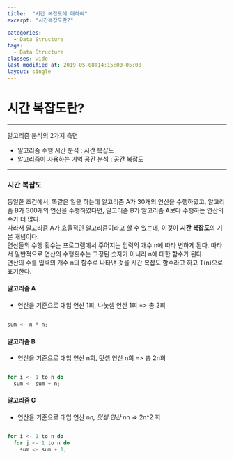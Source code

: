 ```yaml
---
title:  "시간 복잡도에 대하여"
excerpt: "시간복잡도란?"

categories:
  - Data Structure
tags:
  - Data Structure
classes: wide
last_modified_at: 2019-05-08T14:15:00-05:00
layout: single
---
```


# 시간 복잡도란?

***

알고리즘 분석의 2가지 측면
- 알고리즘 수행 시간 분석 : 시간 복잡도
- 알고리즘이 사용하는 기억 공간 분석 : 공간 복잡도


***

### 시간 복잡도

동일한 조건에서, 똑같은 일을 하는데 알고리즘 A가 30개의 연산을 수행하였고, 알고리즘 B가 300개의 연산을 수행하였다면, 알고리즘 B가 알고리즘 A보다 수행하는 연산의 수가 더 많다.  
따라서 알고리즘 A가 효율적인 알고리즘이라고 할 수 있는데, 이것이 **시간 복잡도**의 기본 개념이다.  
연산들의 수행 횟수는 프로그램에서 주어지는 입력의 개수 n에 따라 변하게 된다. 따라서 일반적으로 연산의 수행횟수는 고정된 숫자가 아니라 n에 대한 함수가 된다.  
연산의 수를 입력의 개수 n의 함수로 나타낸 것을 시간 복잡도 함수라고 하고 T(n)으로 표기한다.  


#### 알고리즘 A

- 연산을 기준으로 대입 연산 1회, 나눗셈 연산 1회 => 총 2회

```c

sum <- n * n;

```

#### 알고리즘 B

- 연산을 기준으로 대입 연산 n회, 덧셈 연산 n회 => 총 2n회

```c

for i <- 1 to n do  
  sum <- sum + n;

```

#### 알고리즘 C

- 연산을 기준으로 대입 연산 n*n, 덧셈 연산 n*n => 2n^2 회

```c

for i <- 1 to n do 
  for j <- 1 to n do 
    sum <- sum + 1; 

```